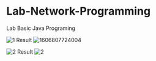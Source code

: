 # Lab-Network-Programming

Lab Basic Java Programing

![1](https://user-images.githubusercontent.com/62991197/100709196-3fbd6600-33e0-11eb-8fe5-4e0d63e5cdd0.jpg)
Result
![1606807724004](https://user-images.githubusercontent.com/62991197/100710012-a55e2200-33e1-11eb-9fce-d00fc63c4fe6.jpg)

![2](https://user-images.githubusercontent.com/62991197/100710083-c1fa5a00-33e1-11eb-8073-201de2e56424.jpg)
Result
![2](https://user-images.githubusercontent.com/62991197/100710758-c8d59c80-33e2-11eb-982c-8d6d1483d942.jpg)
